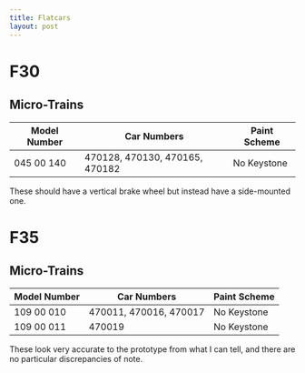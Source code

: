 ```yaml
---
title: Flatcars
layout: post
---
```


# F30

## Micro-Trains

| Model Number | Car Numbers         | Paint Scheme         |
|--------------|---------------------|----------------------|
| 045 00 140   | 470128, 470130, 470165, 470182 | No Keystone      |

These should have a vertical brake wheel but instead have a side-mounted one.

# F35

## Micro-Trains

| Model Number | Car Numbers         | Paint Scheme         |
|--------------|---------------------|----------------------|
| 109 00 010   | 470011, 470016, 470017 | No Keystone      |
| 109 00 011   | 470019              | No Keystone      |

These look very accurate to the prototype from what I can tell, and there are no particular discrepancies of note.